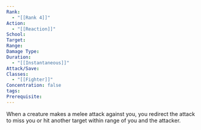 ```yaml
---
Rank:
  - "[[Rank 4]]"
Action:
  - "[[Reaction]]"
School: 
Target: 
Range: 
Damage Type: 
Duration:
  - "[[Instantaneous]]"
Attack/Save: 
Classes:
  - "[[Fighter]]"
Concentration: false
tags: 
Prerequisite:
---
```

When a creature makes a melee attack against you, you redirect the attack to miss you or hit another target within range of you and the attacker.
